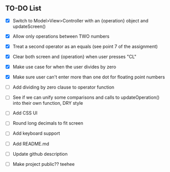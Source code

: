 ## TO-DO List

- [x] Switch to Model>View>Controller with an {operation} object and updateScreen()
- [x] Allow only operations between TWO numbers
- [x] Treat a second operator as an equals (see point 7 of the assignment)
- [x] Clear both screen and {operation} when user presses "CL"
- [x] Make use case for when the user divides by zero
- [x] Make sure user can't enter more than one dot for floating point numbers
- [ ] Add dividing by zero clause to operator function
- [ ] See if we can unify some comparisons and calls to updateOperation() into their own function, DRY style
- [ ] Add CSS UI
- [ ] Round long decimals to fit screen
- [ ] Add keyboard support
- [ ] Add README.md
- [ ] Update github description
- [ ] Make project public?? teehee

